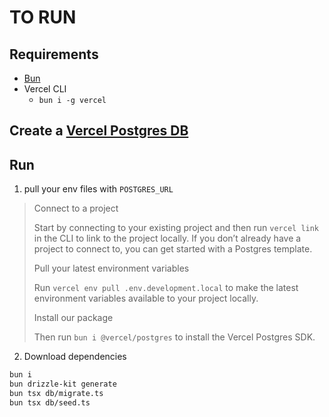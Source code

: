 # TO RUN

## Requirements

-   [Bun](bun.sh)
-   Vercel CLI
    -   `bun i -g vercel`

## Create a [Vercel Postgres DB](https://vercel.com/docs/storage/vercel-postgres)

## Run

1. pull your env files with `POSTGRES_URL`

> Connect to a project
>
> Start by connecting to your existing project and then run `vercel link` in the CLI to link to the project locally. If you don’t already have a project to connect to, you can get started with a Postgres template.
>
> Pull your latest environment variables
>
> Run `vercel env pull .env.development.local` to make the latest environment variables available to your project locally.
>
> Install our package
>
> Then run `bun i @vercel/postgres` to install the Vercel Postgres SDK.

2. Download dependencies

```bash
bun i
bun drizzle-kit generate
bun tsx db/migrate.ts
bun tsx db/seed.ts
```
